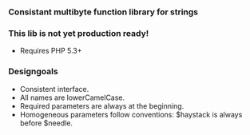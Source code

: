 ### Consistant multibyte function library for strings

### This lib is not yet production ready!

* Requires PHP 5.3+

### Designgoals

* Consistent interface.
* All names are lowerCamelCase.
* Required parameters are always at the beginning.
* Homogeneous parameters follow conventions: $haystack is always before $needle.
